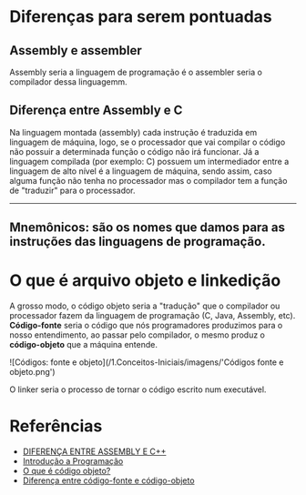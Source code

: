 # Diferenças para serem pontuadas

## Assembly e assembler
Assembly seria a linguagem de programação é o assembler seria o compilador dessa linguagemm.

## Diferença entre Assembly e C
Na linguagem montada (assembly) cada instrução é traduzida em linguagem de máquina, logo, se o processador que vai compilar o código não possuir a determinada função o código não irá funcionar. Já a linguagem compilada (por exemplo: C) possuem um intermediador entre a linguagem de alto nível é a linguagem de máquina, sendo assim, caso alguma função não tenha no processador mas o compilador tem a função de "traduzir" para o processador.  

---
Mnemônicos: são os nomes que damos para as instruções das linguagens de programação.
---

# O que é arquivo objeto e linkedição
A grosso modo, o código objeto seria a "tradução" que o compilador ou processador fazem da linguagem de programação (C, Java, Assembly, etc). **Código-fonte** seria o código que nós programadores produzimos para o nosso entendimento, ao passar pelo compilador, o mesmo produz o **código-objeto** que a máquina entende.

![Códigos: fonte e objeto](/1.Conceitos-Iniciais/imagens/'Códigos  fonte e objeto.png')

O linker seria o processo de tornar o código escrito num executável.

# Referências

- [DIFERENÇA ENTRE ASSEMBLY E C++](https://www.trabalhosfeitos.com/ensaios/Diferen%C3%A7a-Entre-Assembly-e-c/43443241.html)
- [Introdução a Programação](https://brasilescola.uol.com.br/informatica/introducao-a-programacao.htm)
- [O que é código objeto?](https://pt.stackoverflow.com/questions/454415/o-que-%C3%A9-c%C3%B3digo-objeto)
- [Diferença entre código-fonte e código-objeto](https://acervolima.com/diferenca-entre-codigo-fonte-e-codigo-objeto/)
